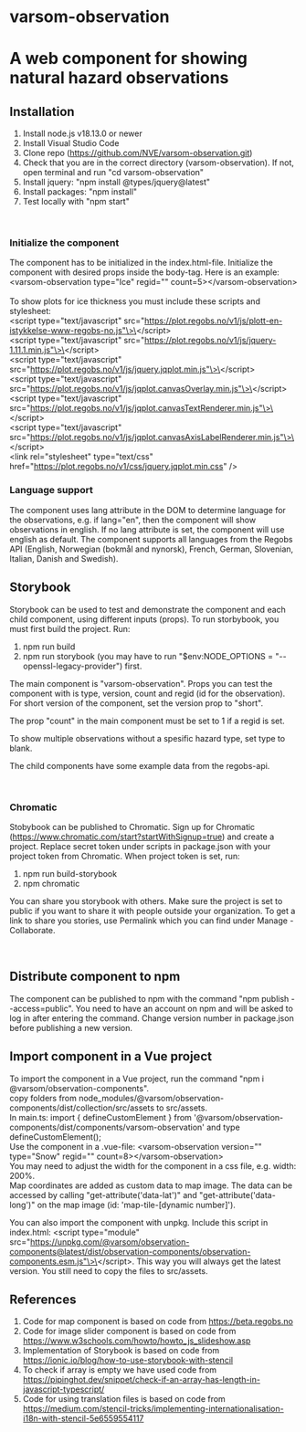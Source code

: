 
# varsom-observation

# A web component for showing natural hazard observations

## **Installation**
1. Install node.js v18.13.0 or newer
2. Install Visual Studio Code
3. Clone repo (https://github.com/NVE/varsom-observation.git)
4. Check that you are in the correct directory (varsom-observation). If not, open terminal and run "cd varsom-observation"
5. Install jquery: "npm install @types/jquery@latest"
6. Install packages: "npm install"
7. Test locally with "npm start"
<br>

### **Initialize the component**
The component has to be initialized in the index.html-file. Initialize the component with desired props inside the body-tag.
Here is an example: <br>
\<varsom-observation type="Ice" regid="" count=5\>\</varsom-observation\> <br><br>
To show plots for ice thickness you must include these scripts and stylesheet:<br>
\<script type="text/javascript" src="https://plot.regobs.no/v1/js/plott-en-istykkelse-www-regobs-no.js"\>\</script\><br>
\<script type="text/javascript" src="https://plot.regobs.no/v1/js/jquery-1.11.1.min.js"\>\</script\><br>
\<script type="text/javascript" src="https://plot.regobs.no/v1/js/jquery.jqplot.min.js"\>\</script\><br>
\<script type="text/javascript" src="https://plot.regobs.no/v1/js/jqplot.canvasOverlay.min.js"\>\</script\><br>
\<script type="text/javascript" src="https://plot.regobs.no/v1/js/jqplot.canvasTextRenderer.min.js"\>\</script\><br>
\<script type="text/javascript" src="https://plot.regobs.no/v1/js/jqplot.canvasAxisLabelRenderer.min.js"\>\</script\><br>
\<link rel="stylesheet" type="text/css" href="https://plot.regobs.no/v1/css/jquery.jqplot.min.css" /\>

### **Language support**
The component uses lang attribute in the DOM to determine language for the observations, e.g. if lang="en", then the component will show observations in english.
If no lang attribute is set, the component will use english as default. The component supports all languages from the Regobs API (English, Norwegian (bokmål and nynorsk), French, German, Slovenian, Italian, Danish and Swedish).


## **Storybook**
Storybook can be used to test and demonstrate the component and each child component, using different inputs (props).
To run storbybook, you must first build the project. Run:
1. npm run build
2. npm run storybook (you may have to run "$env:NODE_OPTIONS = "--openssl-legacy-provider") first.

The main component is "varsom-observation". Props you can test the component with is type, version, count and regid (id for the observation). For short version 
of the component, set the version prop to "short".

The prop "count" in the main component must be set to 1 if a regid is set.

To show multiple observations without a spesific hazard type, set type to blank.

The child components have some example data from the regobs-api.


<br>

### **Chromatic**
Stobybook can be published to Chromatic. Sign up for Chromatic (https://www.chromatic.com/start?startWithSignup=true) and create a project. 
Replace secret token under scripts in package.json with your project token from Chromatic. 
When project token is set, run:
1. npm run build-storybook
2. npm chromatic

You can share you storybook with others. Make sure the project is set to public if you want to share it with people outside your organization. To get a link to share you stories, use Permalink which you can find under Manage - Collaborate.

<br>


## **Distribute component to npm**
The component can be published to npm with the command "npm publish --access=public". You need to have an account on npm and will 
be asked to log in after entering the command. Change version number in package.json before publishing a new version.


## **Import component in a Vue project**
To import the component in a Vue project, run the command "npm i @varsom/observation-components".<br>
copy folders from node_modules/@varsom/observation-components/dist/collection/src/assets to src/assets. <br>
In main.ts: import { defineCustomElement } from '@varsom/observation-components/dist/components/varsom-observation' and type defineCustomElement(); <br>
Use the component in a .vue-file: \<varsom-observation version="" type="Snow" regid="" count=8\>\</varsom-observation\> <br>
You may need to adjust the width for the component in a css file, e.g. width: 200%.
<br>
Map coordinates are added as custom data to map image. The data can be accessed by calling "get-attribute('data-lat')" and "get-attribute('data-long')" on the map image (id: 'map-tile-[dynamic number]'). 
<br>

You can also import the component with unpkg. Include this script in index.html:
\<script type="module" src="https://unpkg.com/@varsom/observation-components@latest/dist/observation-components/observation-components.esm.js"\>\</script\>. This way you will always get the latest version. You still need to copy the files to src/assets.

## **References**
1. Code for map component is based on code from https://beta.regobs.no
2. Code for image slider component is based on code from https://www.w3schools.com/howto/howto_js_slideshow.asp
3. Implementation of Storybook is based on code from https://ionic.io/blog/how-to-use-storybook-with-stencil
4. To check if array is empty we have used code from https://pipinghot.dev/snippet/check-if-an-array-has-length-in-javascript-typescript/
5. Code for using translation files is based on code from https://medium.com/stencil-tricks/implementing-internationalisation-i18n-with-stencil-5e6559554117




